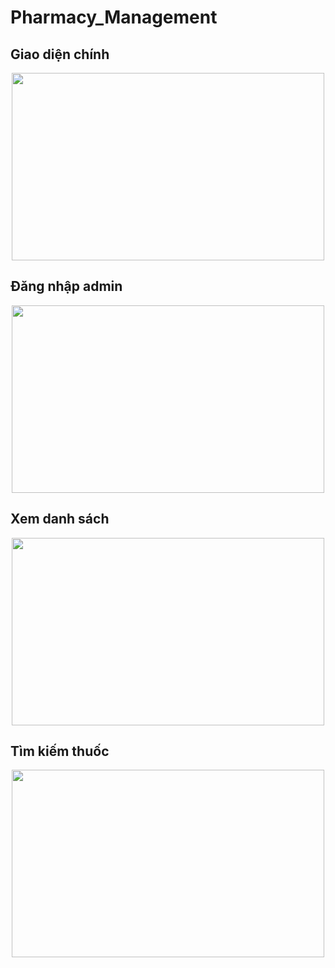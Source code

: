 # Pharmacy_Management

## Giao diện chính
<p align="center">
    <img src="https://res.cloudinary.com/dl3hvap4a/image/upload/v1695998135/%E1%BA%A2nh1_trov9u.png" style="width:500px;height:300px" />
</p>

## Đăng nhập admin
<p align="center">
    <img src="https://res.cloudinary.com/dl3hvap4a/image/upload/v1695998135/%E1%BA%A2nh2_vhgfgt.png" style="width:500px;height:300px" />
</p>

## Xem danh sách
<p align="center">
    <img src="https://res.cloudinary.com/dl3hvap4a/image/upload/v1695998135/%E1%BA%A2nh4_fpnskx.png" style="width:500px;height:300px" />
</p>


## Tìm kiếm thuốc
<p align="center">
    <img src="https://res.cloudinary.com/dl3hvap4a/image/upload/v1695998136/%E1%BA%A2nh6_vmz7ut.png" style="width:500px;height:300px" />
</p>
